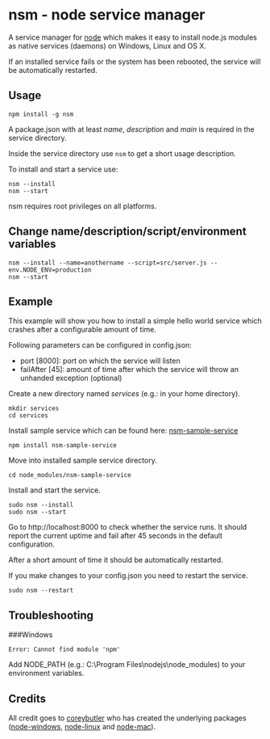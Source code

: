 nsm - node service manager
==========================

A service manager for [node](http://nodejs.org) which makes it easy to install node.js modules as native services (daemons) on Windows, Linux and OS X.

If an installed service fails or the system has been rebooted, the service will be automatically restarted.

Usage
-----

```
npm install -g nsm
```

A package.json with at least *name*, *description* and *main* is required in the service directory.

Inside the service directory use `nsm` to get a short usage description.

To install and start a service use:

```
nsm --install
nsm --start
```

nsm requires root privileges on all platforms.

## Change name/description/script/environment variables

```
nsm --install --name=anothername --script=src/server.js --env.NODE_ENV=production
nsm --start
```


Example
-------

This example will show you how to install a simple hello world service which crashes after a configurable amount of time.

Following parameters can be configured in config.json:

- port [8000]: port on which the service will listen
- failAfter [45]: amount of time after which the service will throw an unhanded exception (optional)

Create a new directory named *services* (e.g.: in your home directory).

```
mkdir services
cd services
```

Install sample service which can be found here: [nsm-sample-service](https://npmjs.org/package/nsm-sample-service)

```
npm install nsm-sample-service
```

Move into installed sample service directory.

```
cd node_modules/nsm-sample-service
```

Install and start the service.

```
sudo nsm --install
sudo nsm --start
```

Go to http://localhost:8000 to check whether the service runs. It should report the current uptime and fail after 45 seconds in the default configuration.

After a short amount of time it should be automatically restarted.

If you make changes to your config.json you need to restart the service.

```
sudo nsm --restart
```

Troubleshooting
---------------

###Windows

```
Error: Cannot find module 'npm'
```

Add NODE_PATH (e.g.: C:\Program Files\nodejs\node_modules) to your environment variables.

Credits
-------

All credit goes to [coreybutler](https://github.com/coreybutler) who has created the underlying packages ([node-windows](https://github.com/coreybutler/node-windows), [node-linux](https://github.com/coreybutler/node-linux) and [node-mac](https://github.com/coreybutler/node-mac)).
